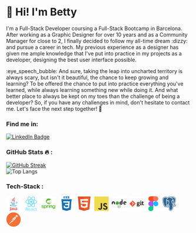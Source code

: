 <h1>👋 Hi! I'm Betty</h1>

<p>I'm a Full-Stack Developer coursing a Full-Stack Bootcamp in Barcelona. After working as a Graphic Designer for over 10 years and as a Community Manager for close to 2, I finally decided to follow my all-time dream :dizzy: and pursue a career in tech. My previous experience as a designer has given me ample knowledge that I've put into practice in my projects as a developer, designing the best user interface possible. </p>

<p>:eye_speech_bubble: And sure, taking the leap into uncharted territory is always scary, but isn't it beautiful, the chance to keep growing and learning? To be offered the chance to put into practice everything you've learned, while always learning something new while doing it. And what better place to always be kept on my toes than the challenge of being a developer? So, if you have any challenges in mind, don't hesitate to contact me. Let's face the next step together! 👾</p>

### Find me in:
<div>
  <a href="https://www.linkedin.com/in/elisabet-lopez-pons/">
    <img src="https://img.shields.io/badge/LinkedIn-blue?style=for-the-badge&logo=linkedin&logoColor=white" alt="LinkedIn Badge"/>
  </a>
</div>

 ### GitHub Stats :fire: :
 [![GitHub Streak](https://github-readme-streak-stats.herokuapp.com?user=BettyLopo&theme=radical)](https://git.io/streak-stats)
<br>
![Top Langs](https://github-readme-stats.vercel.app/api/top-langs/?username=BettyLopo&layout=compact)

### Tech-Stack : 
<div>
  <img src="https://github.com/devicons/devicon/blob/master/icons/java/java-original-wordmark.svg" title="Java" alt="Java" width="40" height="40"/>&nbsp;
  <img src="https://github.com/devicons/devicon/blob/master/icons/react/react-original-wordmark.svg" title="React" alt="React" width="40" height="40"/>&nbsp;
  <img src="https://github.com/devicons/devicon/blob/master/icons/spring/spring-original-wordmark.svg" title="Spring" alt="Spring" width="40" height="40"/>&nbsp;
  <img src="https://github.com/devicons/devicon/blob/master/icons/css3/css3-plain-wordmark.svg"  title="CSS3" alt="CSS" width="40" height="40"/>&nbsp;
  <img src="https://github.com/devicons/devicon/blob/master/icons/html5/html5-original.svg" title="HTML5" alt="HTML" width="40" height="40"/>&nbsp;
  <img src="https://github.com/devicons/devicon/blob/master/icons/javascript/javascript-original.svg" title="JavaScript" alt="JavaScript" width="40" height="40"/>&nbsp;
  <img src="https://github.com/devicons/devicon/blob/master/icons/nodejs/nodejs-original-wordmark.svg" title="NodeJS" alt="NodeJS" width="40" height="40"/>&nbsp;
  <img src="https://github.com/devicons/devicon/blob/master/icons/git/git-original-wordmark.svg" title="Git" **alt="Git" width="40" height="40"/>
  <img src="https://github.com/devicons/devicon/blob/master/icons/figma/figma-original.svg" title="Figma" **alt="Figma" width="40" height="40"/>
   <img src="https://github.com/devicons/devicon/blob/master/icons/postgresql/postgresql-plain.svg" title="PostgreSQL" **alt="PostgreSQL" width="40" height="40"/>
    <img src="https://github.com/devicons/devicon/blob/master/icons/postman/postman-original.svg" title="Postman" **alt="Postman" width="40" height="40"/>
</div>

<!--
**BettyLopo/BettyLopo** is a ✨ _special_ ✨ repository because its `README.md` (this file) appears on your GitHub profile.

Here are some ideas to get you started:

- 🔭 I’m currently working on ...
- 🌱 I’m currently learning ...
- 👯 I’m looking to collaborate on ...
- 🤔 I’m looking for help with ...
- 💬 Ask me about ...
- 📫 How to reach me: ...
- 😄 Pronouns: ...
- ⚡ Fun fact: ...
-->
